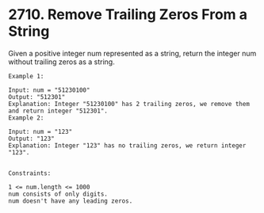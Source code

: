 # 2710. Remove Trailing Zeros From a String

Given a positive integer num represented as a string, return the integer num without trailing zeros as a string.

```
Example 1:

Input: num = "51230100"
Output: "512301"
Explanation: Integer "51230100" has 2 trailing zeros, we remove them and return integer "512301".
Example 2:

Input: num = "123"
Output: "123"
Explanation: Integer "123" has no trailing zeros, we return integer "123".


Constraints:

1 <= num.length <= 1000
num consists of only digits.
num doesn't have any leading zeros.
```